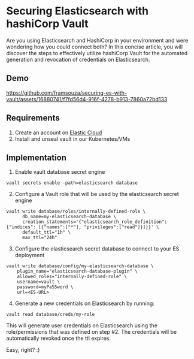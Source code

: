 # Securing Elasticsearch with hashiCorp Vault

Are you using Elasticsearch and HashiCorp in your environment and were wondering how you could connect both?
In this concise article, you will discover the steps to effectively utilize hashiCorp Vault for the automated generation and revocation of credentials on Elasticsearch.

## Demo
https://github.com/framsouza/securing-es-with-vault/assets/16880741/f7fd56d4-916f-4278-b913-7860a72bd133

## Requirements 
1. Create an account on [Elastic Cloud](https://www.elastic.co/cloud/)
2. Install and unseal vault in our Kubernetes/VMs

## Implementation
1. Enable vault database secret engine

`vault secrets enable -path=elasticsearch database`

2. Configure a Vault role that will be used by the elasticsearch secret engine
```
vault write database/roles/internally-defined-role \
      db_name=my-elasticsearch-database \
      creation_statements='{"elasticsearch_role_definition": {"indices": [{"names":["*"], "privileges":["read"]}]}}' \
      default_ttl="1h" \
      max_ttl="24h"
```

3. Configure the elasticsearch secret database to connect to your ES deployment
```
vault write database/config/my-elasticsearch-database \
    plugin_name="elasticsearch-database-plugin" \
    allowed_roles="internally-defined-role" \
    username=vault \
    password=myPa55word \
    url=<ES-URL>
```

4. Generate a new credentials on Elasticsearch by running:

`vault read database/creds/my-role`

This will generate user credentials on Elasticsearch using the role/permissions that was defined on step #2. The credentials will be automatically revoked once the ttl expires.

Easy, right? :)
